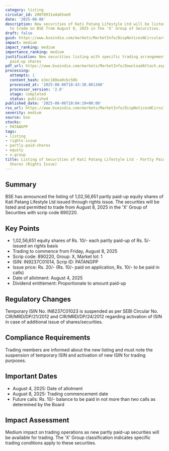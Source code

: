 ```yaml
---
category: listing
circular_id: 20078931a4a65ae0
date: '2025-08-06'
description: New securities of Kati Patang Lifestyle Ltd will be listed and permitted
  to trade on BSE from August 8, 2025 in the 'X' Group of Securities.
draft: false
guid: https://www.bseindia.com/markets/MarketInfo/DispNoticesNCirculars.aspx?Noticeid={C93D295C-CB8C-46BC-AC01-FA4AF840DDCD}&noticeno=20250806-12&dt=08/06/2025&icount=12&totcount=60&flag=0
impact: medium
impact_ranking: medium
importance_ranking: medium
justification: New securities listing with specific trading arrangements for partly
  paid-up shares
pdf_url: https://www.bseindia.com/markets/MarketInfo/DownloadAttach.aspx?id=20250806-12&attachedId=
processing:
  attempts: 1
  content_hash: e3ec180ea0cbc58b
  processed_at: '2025-08-06T18:43:30.861348'
  processor_version: '2.0'
  stage: completed
  status: published
published_date: '2025-08-06T10:04:19+00:00'
rss_url: https://www.bseindia.com/markets/MarketInfo/DispNoticesNCirculars.aspx?Noticeid={C93D295C-CB8C-46BC-AC01-FA4AF840DDCD}&noticeno=20250806-12&dt=08/06/2025&icount=12&totcount=60&flag=0
severity: medium
source: bse
stocks:
- PATANGPP
tags:
- listing
- rights-issue
- partly-paid-shares
- equity
- x-group
title: Listing of Securities of Kati Patang Lifestyle Ltd - Partly Paid-up Equity
  Shares (Rights Issue)
---
```


## Summary

BSE has announced the listing of 1,02,56,651 partly paid-up equity shares of Kati Patang Lifestyle Ltd issued through rights issue. The securities will be listed and permitted to trade from August 8, 2025 in the 'X' Group of Securities with scrip code 890220.

## Key Points

- 1,02,56,651 equity shares of Rs. 10/- each partly paid-up of Rs. 5/- issued on rights basis
- Trading to commence from Friday, August 8, 2025
- Scrip code: 890220, Group: X, Market lot: 1
- ISIN: IN9237C01014, Scrip ID: PATANGPP
- Issue price: Rs. 20/- (Rs. 10/- paid on application, Rs. 10/- to be paid in calls)
- Date of allotment: August 4, 2025
- Dividend entitlement: Proportionate to amount paid-up

## Regulatory Changes

Temporary ISIN No. IN8237C01023 is suspended as per SEBI Circular No. CIR/MRD/DP/21/2012 and CIR/MRD/DP/24/2012 regarding activation of ISIN in case of additional issue of shares/securities.

## Compliance Requirements

Trading members are informed about the new listing and must note the suspension of temporary ISIN and activation of new ISIN for trading purposes.

## Important Dates

- August 4, 2025: Date of allotment
- August 8, 2025: Trading commencement date
- Future calls: Rs. 10/- balance to be paid in not more than two calls as determined by the Board

## Impact Assessment

Medium impact on trading operations as new partly paid-up securities will be available for trading. The 'X' Group classification indicates specific trading conditions apply to these securities.